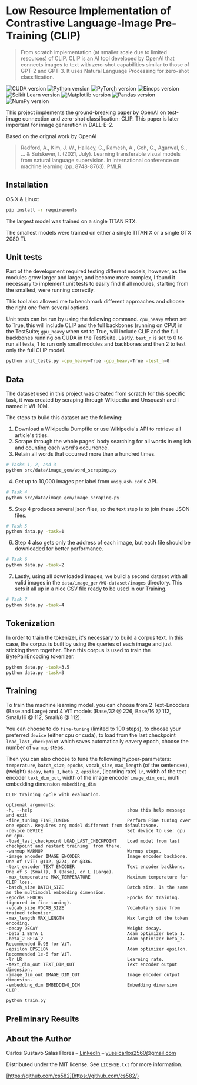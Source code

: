 # Low Resource Implementation of Contrastive Language-Image Pre-Training (CLIP)
> From scratch implementation (at smaller scale due to limited resources) of CLIP. CLIP is an AI tool developed by OpenAI that connects images to text with zero-shot capabilities similar to those of GPT-2 and GPT-3. It uses Natural Language Processing for zero-shot classification.

![CUDA version][cuda-image]
![Python version][python-image]
![PyTorch version][pytorch-image]
![Einops version][einops-image]
![Scikit Learn version][scikit-learn-image]
![Matplotlib version][matplotlib-image]
![Pandas version][pandas-image]
![NumPy version][numpy-image]

This project implements the ground-breaking paper by OpenAI on
test-image connection and zero-shot classification: CLIP. This
paper is later important for image generation in DALL-E-2.

Based on the orignal work by OpenAI
> Radford, A., Kim, J. W., Hallacy, C., Ramesh, A., Goh, G., Agarwal, S., ... & Sutskever, I. (2021, July). Learning transferable visual models from natural language supervision. In International conference on machine learning (pp. 8748-8763). PMLR.

## Installation

OS X & Linux:

```sh
pip install -r requirements
```

The largest model was trained on a single TITAN RTX.

The smallest models were trained on either
a single TITAN X or a single GTX 2080 Ti.

## Unit tests

Part of the development required testing different models, however,
as the modules grow larger and larger, and become more complex, I found
it necessary to implement unit tests to easily find if all modules,
starting from the smallest, were running correctly.

This tool also allowed me to benchmark different approaches and choose the
right one from several options.

Unit tests can be run by using the following command. ```cpu_heavy``` when set to
True, this will include CLIP and the full backbones (running on CPU) in the TestSuite; ```gpu_heavy```
when set to True, will include CLIP and the full backbones running on CUDA in the TestSuite. Lastly,
```test_n``` is set to 0 to run all tests, 1 to run only small modules and backbones
and then 2 to test only the full CLIP model.

```sh
python unit_tests.py -cpu_heavy=True -gpu_heavy=True -test_n=0
```

## Data

The dataset used in this project was created from scratch for this specific task,
it was created by scraping through Wikipedia and Unsquash and I named it WI-10M.

The steps to build this dataset are the following:

1. Download a Wikipedia Dumpfile or use Wikipedia's API to retrieve all article's titles. 
2. Scrape through the whole pages' body searching for all words in english and counting each word's occurrence. 
3. Retain all words that occurred more than a hundred times.
```sh
# Tasks 1, 2, and 3
python src/data/image_gen/word_scraping.py
```
4. Get up to 10,000 images per label from ```unsquash.com```'s API.
```sh
# Task 4
python src/data/image_gen/image_scraping.py
```
5. Step 4 produces several json files, so the text step is to join these JSON files.
```sh
# Task 5
python data.py -task=1
```
6. Step 4 also gets only the address of each image, but each file should be downloaded for better performance.
```sh
# Task 6
python data.py -task=2
```
7. Lastly, using all downloaded images, we build a second dataset with all valid images in the
```data/image_gen/WQ-dataset/images``` directory. This sets it all up in a nice CSV file ready
to be used in our Training.
```sh
# Task 7
python data.py -task=4
```

## Tokenization

In order to train the tokenizer, it's necessary to build a corpus text. In this case,
the corpus is built by using the queries of each image and just sticking them together. Then this corpus
is used to train the BytePairEncoding tokenizer.
```sh
python data.py -task=3.5
python data.py -task=3
```


## Training

To train the machine learning model, you can choose from 2 Text-Encoders (Base and Large)
and 4 ViT models (Base/32 @ 226, Base/16 @ 112, Small/16 @ 112, Small/8 @ 112).

You can choose to do ```fine-tuning``` (limited to 100 steps), to choose your preferred
```device``` (either cpu or cuda), to load from the last checkpoint ```load_last_checkpoint``` which saves automatically
eavery epoch, choose the number of ```warmup``` steps.

Then you can also choose to tune the following hypper-parameters: ```temperature```, ```batch_size```,
```epochs```, ```vocab_size```, ```max_length``` (of the sentences), (weight) ```decay```, ```beta_1```,
```beta_2```, ```epsilon```, (learning rate) ```lr```, width of the text encoder ```text_dim_out```, 
width of the image encoder ```image_dim_out```, multi embedding dimension ```embedding_dim```

```
CLIP training cycle with evaluation.

optional arguments:
-h, --help                                    show this help message and exit
-fine_tuning FINE_TUNING                      Perform Fine tuning over one epoch. Requires arg model different from default:None.
-device DEVICE                                Set device to use: gpu or cpu.
-load_last_checkpoint LOAD_LAST_CHECKPOINT    Load model from last checkpoint and restart training  from there.
-warmup WARMUP                                Warmup steps.
-image_encoder IMAGE_ENCODER                  Image encoder backbone. One of (ViT) @112, @224, or @336.
-text_encoder TEXT_ENCODER                    Text encoder backbone. One of S (Small), B (Base), or L (Large).
-max_temperature MAX_TEMPERATURE              Maximum temperature for CLIP loss.
-batch_size BATCH_SIZE                        Batch size. Is the same as the multimodal embedding dimension.
-epochs EPOCHS                                Epochs for training. (ignored in fine-tuning).
-vocab_size VOCAB_SIZE                        Vocabulary size from trained tokenizer.
-max_length MAX_LENGTH                        Max length of the token encoding.
-decay DECAY                                  Weight decay.
-beta_1 BETA_1                                Adam optimizer beta_1.
-beta_2 BETA_2                                Adam optimizer beta_2. Recommended 0.98 for ViT.
-epsilon EPSILON                              Adam optimizer epsilon. Recommended 1e-6 for ViT.
-lr LR                                        Learning rate.
-text_dim_out TEXT_DIM_OUT                    Text encoder output dimension.
-image_dim_out IMAGE_DIM_OUT                  Image encoder output dimension.
-embedding_dim EMBEDDING_DIM                  Embedding dimension CLIP.
```


```sh
python train.py
```

## Preliminary Results




## About the Author

Carlos Gustavo Salas Flores – [LinkedIn](https://www.linkedin.com/in/carlosgustavosalas/) – yuseicarlos2560@gmail.com

Distributed under the MIT license. See ``LICENSE.txt`` for more information.

[https://github.com/cs582](https://github.com/cs582/)


<!-- Markdown link & img dfn's -->
[cuda-image]: https://img.shields.io/badge/CUDA-11.5-blue?style=flat-square]
[python-image]: https://img.shields.io/badge/Python-3.8.5-blue?style=flat-square]
[pytorch-image]: https://img.shields.io/badge/PyTorch-1.9.0-orange?style=flat-square]
[einops-image]: https://img.shields.io/badge/Einops-1.0.0-orange?style=flat-square]
[scikit-learn-image]: https://img.shields.io/badge/scikit--learn-0.24.1-blue?style=flat-square]
[matplotlib-image]: https://img.shields.io/badge/Matplotlib-3.3.4-orange?style=flat-square]
[pandas-image]: https://img.shields.io/badge/Pandas-1.2.3-blue?style=flat-square]
[numpy-image]: https://img.shields.io/badge/NumPy-1.20.1-orange?style=flat-square]